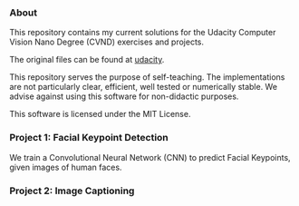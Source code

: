 ### About
This repository contains my current solutions for the Udacity Computer Vision Nano Degree (CVND) exercises and projects.

The original files can be found at [udacity](https://github.com/udacity).

This repository serves the purpose of self-teaching. The implementations are not particularly
clear, efficient, well tested or numerically stable. We advise against using this software for non-didactic
purposes.

This software is licensed under the MIT License.

### Project 1: Facial Keypoint Detection

We train a Convolutional Neural Network (CNN) to predict Facial Keypoints, given images of human faces. 

### Project 2: Image Captioning

